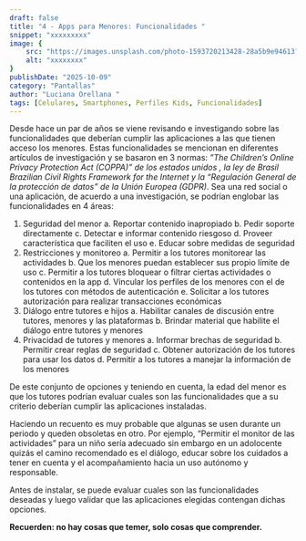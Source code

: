 ```yaml
---
draft: false
title: "4 - Apps para Menores: Funcionalidades "
snippet: "xxxxxxxxx"
image: {
    src: "https://images.unsplash.com/photo-1593720213428-28a5b9e94613?&fit=crop&w=430&h=240",
    alt: "xxxxxxxx"
}
publishDate: "2025-10-09"
category: "Pantallas"
author: "Luciana Orellana "
tags: [Celulares, Smartphones, Perfiles Kids, Funcionalidades]
---
```

Desde hace un par de años se viene revisando e investigando sobre las funcionalidades que deberían cumplir las aplicaciones a las que tienen acceso los menores. Estas funcionalidades se mencionan en diferentes artículos de investigación y se basaron en 3 normas: _”The Children’s Online Privacy Protection Act (COPPA)” de los estados unidos , la ley de Brasil Brazilian Civil Rights Framework for the Internet y  la “Regulación General de la protección de datos” de la Unión Europea (GDPR)_. Sea una red social o una aplicación, de acuerdo a una investigación, se podrían englobar las funcionalidades en 4 áreas: 

1. Seguridad del menor
    a. Reportar contenido inapropiado
    b. Pedir soporte directamente
    c. Detectar e informar contenido riesgoso
    d. Proveer característica que faciliten el uso
    e. Educar sobre medidas de seguridad 
3. Restricciones y monitoreo
  a. Permitir a los tutores monitorear las actividades
  b. Que los menores puedan establecer sus propio límite de uso
  c. Permitir a los tutores bloquear o filtrar ciertas actividades o contenidos en la app
  d. Vincular los perfiles de los menores con el de los tutores con métodos de autenticación
  e. Solicitar a los tutores autorización para realizar transacciones económicas
4. Diálogo entre tutores e hijos
  a. Habilitar canales de discusión entre tutores, menores y las plataformas
  b. Brindar material que habilite el diálogo entre tutores y menores
5. Privacidad de tutores y menores
  a. Informar brechas de seguridad
  b. Permitir crear reglas de seguridad
  c. Obtener autorización de los tutores para usar los datos
  d. Permitir a los tutores a manejar la información de los menores
  
De este conjunto de opciones y teniendo en cuenta, la edad del menor es que los tutores podrían evaluar cuales son las funcionalidades que a su criterio deberían cumplir las aplicaciones instaladas. 

Haciendo un recuento es muy probable que algunas se usen durante un periodo y queden obsoletas en otro. Por ejemplo, “Permitir el monitor de las actividades” para un niño sería adecuado sin embargo en un adolocente quizás el camino recomendado es el diálogo, educar sobre los cuidados a tener en cuenta y el acompañamiento hacia un uso autónomo y responsable.

Antes de instalar, se puede evaluar cuales son las funcionalidades deseadas y luego validar que las aplicaciones elegidas contengan dichas opciones.

**Recuerden: no hay cosas que temer, solo cosas que comprender.**
